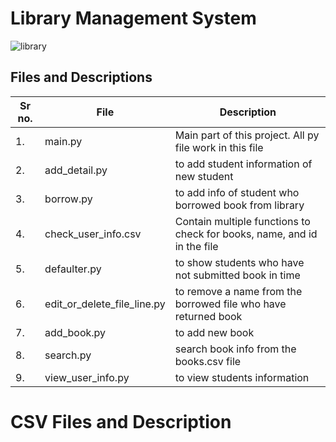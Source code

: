 # Library Management System
![library](https://www.stallionglobal.com/uploads/links/Title_68.jpg)

## Files and Descriptions
Sr no. | File                        | Description
-------|-----------------------------|------------------------------------------------------------------------
1.     | main.py                     | Main part of this project. All py file work in this file
2.     | add_detail.py               | to add student information of new student
3.     | borrow.py                   | to add info of student who borrowed book from library
4.     | check_user_info.csv         | Contain multiple functions to check for books, name, and id in the file
5.     | defaulter.py                | to show students who have not submitted book in time
6.     | edit_or_delete_file_line.py | to remove a name from the borrowed file who have returned book
7.     | add_book.py                 | to add new book
8.     | search.py                   | search book info from the books.csv file
9.     | view_user_info.py           | to view students information


# CSV Files and Description

